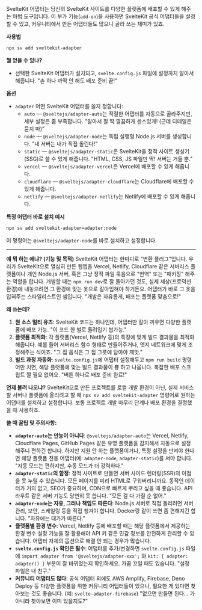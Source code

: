 SvelteKit 어댑터는 당신의 SvelteKit 사이트를 다양한 플랫폼에 배포할 수 있게 해주는 마법 도구입니다. 이 부가 기능(`add-on`)을 사용하면 SvelteKit 공식 어댑터들을 설정할 수 있고, 커뮤니티에서 만든 어댑터들도 많으니 골라 쓰는 재미가 있죠.

**사용법**

```bash
npx sv add sveltekit-adapter
```

**뭘 얻을 수 있나?**

*   선택한 SvelteKit 어댑터가 설치되고, `svelte.config.js` 파일에 설정까지 알아서 해줍니다. "손 하나 까딱 안 해도 배포 준비 끝!"

**옵션**

*   `adapter`
    어떤 SvelteKit 어댑터를 쓸지 정합니다:
    *   `auto` — `@sveltejs/adapter-auto`는 적절한 어댑터를 자동으로 골라주지만, 세부 설정은 좀 부족합니다. "알아서 잘 딱 깔끔하게 센스있게! (근데 디테일은 묻지 마)"
    *   `node` — `@sveltejs/adapter-node`는 독립 실행형 Node.js 서버를 생성합니다. "내 서버는 내가 직접 돌린다!"
    *   `static` — `@sveltejs/adapter-static`은 SvelteKit을 정적 사이트 생성기(SSG)로 쓸 수 있게 해줍니다. "HTML, CSS, JS 파일만 딱! 서버는 거들 뿐."
    *   `vercel` — `@sveltejs/adapter-vercel`은 Vercel에 배포할 수 있게 해줍니다.
    *   `cloudflare` — `@sveltejs/adapter-cloudflare`는 Cloudflare에 배포할 수 있게 해줍니다.
    *   `netlify` — `@sveltejs/adapter-netlify`는 Netlify에 배포할 수 있게 해줍니다.

**특정 어댑터 바로 설치 예시**

```bash
npx sv add sveltekit-adapter=adapter:node
```
이 명령어는 `@sveltejs/adapter-node`를 바로 설치하고 설정합니다.

---

**얘 뭐 하는 애냐? (기능 및 목적)**
SvelteKit 어댑터는 한마디로 "변환 플러그"입니다. 우리가 SvelteKit으로 열심히 만든 웹앱을 Vercel, Netlify, Cloudflare 같은 서버리스 플랫폼이나 개인 Node.js 서버, 혹은 그냥 정적 파일 묶음으로 "번역" 또는 "패키징" 해주는 역할을 합니다. 개발할 때는 `npm run dev`로 잘 돌아가던 것도, 실제 세상(프로덕션 환경)에 내놓으려면 그 환경에 맞는 옷으로 갈아입혀야 하거든요. 어댑터가 바로 그 옷을 입혀주는 스타일리스트인 셈입니다. "개발은 자유롭게, 배포는 플랫폼 맞춤으로!"

**왜 쓰는데?**
1.  **원 소스 멀티 유즈**: SvelteKit 코드는 하나인데, 어댑터만 갈아 끼우면 다양한 플랫폼에 배포 가능. "이 코드 한 벌로 돌려입기 쌉가능."
2.  **플랫폼 최적화**: 각 플랫폼(Vercel, Netlify 등)의 특징에 맞게 빌드 결과물을 최적화해줍니다. 예를 들어 서버리스 함수 형태로 만들어주거나, 엣지 네트워크에 맞게 조정해주는 식이죠. "그 집 음식은 그 집 그릇에 담아야 제맛."
3.  **빌드 과정 자동화**: `svelte.config.js`에 어댑터 설정해두고 `npm run build` 명령어만 치면, 해당 플랫폼에 맞는 빌드 결과물이 뿅 하고 나옵니다. 복잡한 배포 스크립트 짤 필요 없어요. "버튼 하나로 배포 준비 완료!"

**언제 불려 나오냐?**
SvelteKit으로 만든 프로젝트를 로컬 개발 환경이 아닌, 실제 서비스할 서버나 플랫폼에 올리려고 할 때 `npx sv add sveltekit-adapter` 명령어로 원하는 어댑터를 설치하고 설정합니다. 보통 프로젝트 개발 마무리 단계나 배포 환경을 결정했을 때 사용하죠.

**쓸 때 꿀팁 및 주의사항:**
*   **`adapter-auto`는 만능이 아니다**: `@sveltejs/adapter-auto`는 Vercel, Netlify, Cloudflare Pages, GitHub Pages 같은 유명 플랫폼을 감지해서 자동으로 설정해주니 편하긴 합니다. 하지만 지원 안 하는 플랫폼이거나, 특정 설정을 만져야 한다면 해당 플랫폼 전용 어댑터(예: `adapter-node`, `adapter-static`)를 써야 합니다. "자동 모드는 편하지만, 수동 모드가 더 강력하다."
*   **`adapter-static`의 함정**: 정적 사이트로 만들면 서버 사이드 렌더링(SSR)의 이점을 못 누릴 수 있습니다. 모든 페이지를 미리 HTML로 구워버리니까요. 동적인 데이터가 거의 없고, SEO가 중요하며, CDN으로 빠르게 뿌리고 싶을 때 좋습니다. API 라우트 같은 서버 기능도 당연히 못 씁니다. "모든 걸 다 가질 순 없어."
*   **`adapter-node`는 자유, 그러나 책임도 따른다**: Node.js 서버로 직접 돌리려면 서버 관리, 보안, 스케일링 등을 직접 챙겨야 합니다. Docker랑 같이 쓰면 좀 편해지긴 합니다. "자유에는 대가가 따른다."
*   **플랫폼별 환경 변수**: Vercel, Netlify 등에 배포할 때는 해당 플랫폼에서 제공하는 환경 변수 설정 기능을 잘 활용해야 API 키 같은 민감 정보를 안전하게 관리할 수 있습니다. 어댑터 자체의 옵션으로 해결 안 되는 경우가 많습니다.
*   **`svelte.config.js` 확인은 필수**: 어댑터를 추가/변경하면 `svelte.config.js` 파일에 `import adapter from '@sveltejs/adapter-xxx';` 와 `kit: { adapter: adapter() }` 부분이 잘 바뀌었는지 확인하세요. 가끔 꼬일 때도 있습니다. "설정 파일은 내 친구."
*   **커뮤니티 어댑터도 많다**: 공식 어댑터 외에도 AWS Amplify, Firebase, Deno Deploy 등 다양한 플랫폼을 위한 커뮤니티 어댑터들이 있으니, 필요한 게 있다면 찾아보는 것도 좋습니다. (예: `svelte-adapter-firebase`) "없으면 만들면 된다... 가 아니라 찾아보면 이미 있을지도?"
